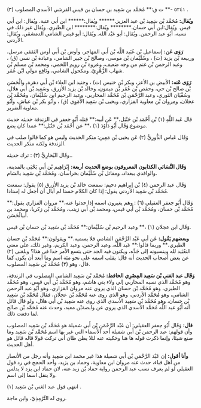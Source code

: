 ٥٢٤١ -** ت ق:** مُحَمَّد بن سَعِيد بن حسان بن قيس القرشي الأسدي المصلوب (٣) .

**ويُقال:** مُحَمَّد بْن سَعِيد بْن عبد العزيز.****** ويُقال:****** ابن أَبي عتبة. ويُقال: ابن أَبي قيس. ويُقال:ابن أَبي حسان.******** ويُقال:******** ابن الطبري. ويُقال غير ذلك في نسبه، أَبُو عبد الرحمن. ويُقال: أبو عَبْد الله. ويُقال: أبو قيس الشامي الدمشقي. ويُقال: الأردني.

**رَوَى عَن:** إسماعيل بْن عُبَيد اللَّه بْن أَبي المهاجر، وأوس بْن أَبي أوس الثقفي مرسل، وربيعة بْن يزيد (ت) ، وسُلَيْمان بْن موسى، وصالح بْن جبير الشامي، وعبادة بْن نسي (ق) ، وعبد الرحمن بْن غنم من وجه ضعيف، وعروة بْن رويم اللخمي، ومحمد بْن مسلم بْن شهاب الزُّهْرِيّ، ومكحول الشامي، ونَافِع مولى ابْن عُمَر.

**رَوَى عَنه:** الأبيض بن الأعز، وبكر بْن خنيس (ت) ، وجنيد ابن العلاء بْن أَبي دهرة، والْحَسَن بْن صالح بْن حي، وحفص بْن عُمَر بْن ميمون، وخالد بْن يزيد الأزرق، وسَعِيد بْن أَبي هلال، وسُفْيَان الثوري، وعبد الرَّحْمَنِ بْن مُحَمَّد المحاربي، وعبد الرحيم ابن سُلَيْمان، ومُحَمَّد بْن عجلان، ومروان بْن معاوية الفزاري، ويحيى بْن سَعِيد الأُمَوِي (ق) ، وأَبُو بكر بْن عياش، وأَبُو معاوية الضرير.

قال عَبد اللَّهِ (١) بْن أَحْمَد بْن حَنْبَل،** عَن أبيه:** قتله أَبُو جعفر في الزندقة حديثه حديث موضوع.وَقَال أَبُو دَاوُدَ (١) ،** عن أَحْمَد بْن حَنْبَل:** عمدا كان يضع.

وَقَال عَباس الدُّورِيُّ (٢) عَن يحيى بْن مَعِين: منكر الحديث وليس هو كما قالوا صلب في الزندقة ولكنه منكر الحديث.

وقَال البُخارِيُّ (٣) : ترك حديثه..

**وَقَال النَّسَائي الكذابون المعروفون بوضع الحديث أربعة:** إِبْرَاهِيم بْن أَبي يَحْيَى بالمدينة، والواقدي ببغداد، ومقاتل بْن سُلَيْمان بخراسان، ومُحَمَّد بْن سَعِيد بالشام.

وَقَال عبد الرحمن (٤) بْن إبراهيم دحيم: سمعت خالد بْن يزيد الأزرق (٥) يقول: سمعت مُحَمَّد بْن سَعِيد الأردني يقول: إذا كان الكلام حسنا لم أبال أن أجعل له إسنادا.

وَقَال أَبُو جعفر العقيلي (٦) : وهم يغيرون اسمه إذا حدثوا عنه،** مروان الفزاري يقول:** مُحَمَّد بْن حسان، ومُحَمَّد بْن أَبي قيس، ومحمد بْن أَبي زينب، ومُحَمَّد بْن زكريا، ومحمد بن أَبيالْحَسَن.

وَقَال ابن عجلان (١) ،** وعبد الرحيم بْن سُلَيْمان:** مُحَمَّد بْن سَعِيد بْن حسان بْن قيس.

**وبعضهم يَقُول:** عَن أبي عَبْد الرَّحْمَنِ الشامي فلا يسميه.** ويقولون:** مُحَمَّد بْن حسان الطبري،** وربما قالوا:** عَبد اللَّه، وعبد الرحمن، وعبد الكريم، وغير ذلك، على معنى التعُبَيد لله وينسبونه إلى جَدِّه، ويكنون فيه الجد حتى يتسع الأمر جدا في هذا؟ وبلغني (٢) عن بعض أصحاب الحديث أنه قال: يقلب اسمه على نحو مئة اسم وما أبعد أن يكون كما قال، وهو (٣) مُحَمَّد بْن سَعِيد المصلوب.

**وَقَال عبد الغني بْن سَعِيد المِصْرِي الحافظ:** مُحَمَّد بْن سَعِيد الشامي المصلوب في الزندقة، وهو مُحَمَّد الذي نسبه المحاربي إلى ولاء بني هاشم، وهو مُحَمَّد بْن أَبي قيس، وهو مُحَمَّد الطبري، وهو مُحَمَّد بْن حسان الذي يروي عنه مروان الفزاري، وهو أَبُو عبد الرحمن الشامي، وهو مُحَمَّد الأردني، وهو الذي روى عنه مُحَمَّد بْن عجلان، فقال مُحَمَّد بْن سَعِيد بْن حسان، وهو مُحَمَّد بْن سَعِيد الأسدي الذي روى عنه سَعِيد بْن أَبي هلال، ولو قال قائل أنه أَبُو عبد اللَّه مُحَمَّد الأسدي الذي يروي عن وابصةبْن معبد، وحدث عنه مُحَمَّد بْن صالح لما دفعت ذلك.

**قال:** وَقَال أَبُو جعفر العقيلي: أن عَبْد الرَّحْمَنِ بْن أَبي شميلة هو مُحَمَّد بْن سَعِيد المصلوب وأن قولهم: عبد الرحمن بْن أَبي شميلة أحد الأَسماء التي غير بها اسم مُحَمَّد بْن سَعِيد وما صنع شيئا، وإنما ذكرت قوله ها هنا وحكيته عنه لئلا يظن ظان أني تركت قولا قاله قائل هو أهل الحديث.

**وأنا أقول:** إن عَبْد الرَّحْمَنِ بْن أَبي شميلة هذا غير محمد ابن سَعِيد وأنه رجل من الأنصار من أهل قباء، حدث عنه مروان ابن معاوية، وحماد بن يزيد، وأحد الحجج في رد قول العقيلي لو لم يعرف نسب عبد الرحمن رواية حماد بْن زيد عنه، لان حماد ابن يزد لا يدلس ولا ينقل اسما إلى اسم.

انتهى قول عبد الغني بْن سَعِيد (١) .

روى له التِّرْمِذِيّ، وابن ماجة.